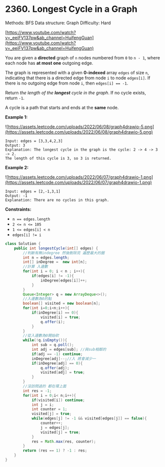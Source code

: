 # 2360. Longest Cycle in a Graph

Methods: BFS
Data structure: Graph
Difficulty: Hard

[https://www.youtube.com/watch?v=_eeiFV137pw&ab_channel=HuifengGuan](https://www.youtube.com/watch?v=_eeiFV137pw&ab_channel=HuifengGuan)

You are given a **directed** graph of `n` nodes numbered from `0` to `n - 1`, where each node has **at most one** outgoing edge.

The graph is represented with a given **0-indexed** array `edges` of size `n`, indicating that there is a directed edge from node `i` to node `edges[i]`. If there is no outgoing edge from node `i`, then `edges[i] == -1`.

Return *the length of the **longest** cycle in the graph*. If no cycle exists, return `-1`.

A cycle is a path that starts and ends at the **same** node.

**Example 1:**

![https://assets.leetcode.com/uploads/2022/06/08/graph4drawio-5.png](https://assets.leetcode.com/uploads/2022/06/08/graph4drawio-5.png)

```
Input: edges = [3,3,4,2,3]
Output: 3
Explanation: The longest cycle in the graph is the cycle: 2 -> 4 -> 3 -> 2.
The length of this cycle is 3, so 3 is returned.

```

**Example 2:**

![https://assets.leetcode.com/uploads/2022/06/07/graph4drawio-1.png](https://assets.leetcode.com/uploads/2022/06/07/graph4drawio-1.png)

```
Input: edges = [2,-1,3,1]
Output: -1
Explanation: There are no cycles in this graph.

```

**Constraints:**

- `n == edges.length`
- `2 <= n <= 105`
- `1 <= edges[i] < n`
- `edges[i] != i`

```java
class Solution {
    public int longestCycle(int[] edges) {
        //判斷有無indegree 然後刪除完 遍歷最大的圈
        int n = edges.length;
        int[] inDegree =  new int[n];
        //計算 入邊數
        for(int i = 0; i < n ; i++){
            if(edges[i] != -1){ 
                inDegree[edges[i]]++;
            }
        }
        Queue<Integer> q = new ArrayDeque<>();
        //入邊數為0的點
        boolean[] visited = new boolean[n]; 
        for(int i=0;i<n;i++){
            if(inDegree[i] == 0){
                visited[i] = true;
                q.offer(i);
            }
        }
        //從入邊數為0開始砍
        while(!q.isEmpty()){
            int sub = q.poll(); 
            int adj = edges[sub]; //與sub相鄰的 
            if(adj == -1) continue;
            inDegree[adj]--;//入 將會減少一
            if(inDegree[adj] == 0){
                q.offer(adj);
                visited[adj] = true;
            }
        }
        //沒訪問過的 都在環上面
        int res = -1;
        for(int i = 0;i< n;i++){
            if(visited[i]) continue;
            int j = i;
            int counter = 1;
            visited[j] = true;
            while(edges[j] != -1 && visited[edges[j]] == false){
                counter++;
                j = edges[j];
                visited[j] = true;
            }
            res = Math.max(res, counter);
        }
        return (res == 1) ? -1 : res;
    }
}
```